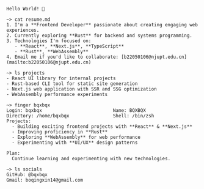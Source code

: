 `Hello World! 👋`

```
~> cat resume.md
1. I'm a **Frontend Developer** passionate about creating engaging web experiences.
2. Currently exploring **Rust** for backend and systems programming.
3. Technologies I'm focused on:
   - **React**, **Next.js**, **TypeScript**
   - **Rust**, **WebAssembly**
4. Email me if you'd like to collaborate: [b22050106@njupt.edu.cn](mailto:b22050106@njupt.edu.cn)

~> ls projects
- React UI library for internal projects
- Rust-based CLI tool for static site generation
- Next.js web application with SSR and SSG optimization
- WebAssembly performance experiments

~> finger bqxbqx
Login: bqxbqx                          Name: BQXBQX
Directory: /home/bqxbqx                Shell: /bin/zsh
Projects:
  - Building exciting frontend projects with **React** & **Next.js**
  - Improving proficiency in **Rust**
  - Exploring **WebAssembly** for web performance
  - Experimenting with **UI/UX** design patterns

Plan:
  Continue learning and experimenting with new technologies.

~> ls socials
GitHub: @bqxbqx
Gmail: boqingxin14@gmail.com
```

<!---
BQXBQX/BQXBQX is a ✨ special ✨ repository because its `README.md` (this file) appears on your GitHub profile.
You can click the Preview link to take a look at your changes.
--->
